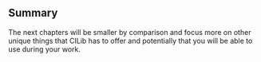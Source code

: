 ## Summary

The next chapters will be smaller by comparison and focus more on other unique things that CILib has to offer
and potentially that you will be able to use during your work.